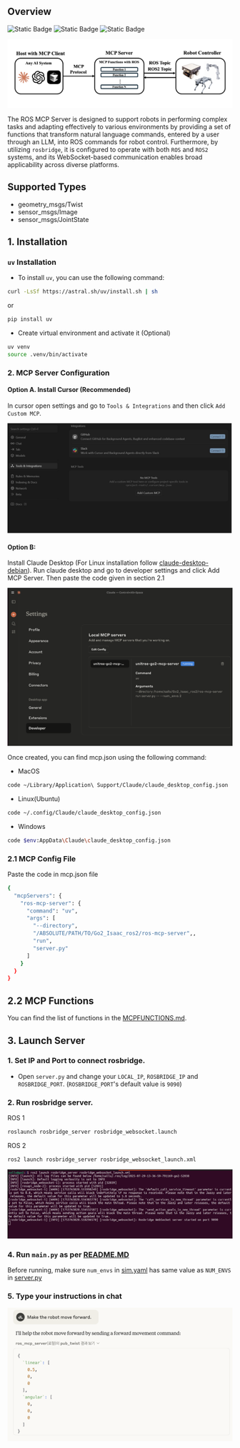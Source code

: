 ## Overview
![Static Badge](https://img.shields.io/badge/ROS-Available-green)
![Static Badge](https://img.shields.io/badge/ROS2-Available-green)
![Static Badge](https://img.shields.io/badge/License-MIT-blue)

![flow diagram](<img/framework.png>)


The ROS MCP Server is designed to support robots in performing complex tasks and adapting effectively to various environments by providing a set of functions that transform natural language commands, entered by a user through an LLM, into ROS commands for robot control. Furthermore, by utilizing ``rosbridge``, it is configured to operate with both ``ROS`` and ``ROS2`` systems, and its WebSocket-based communication enables broad applicability across diverse platforms.

## Supported Types

- geometry_msgs/Twist
- sensor_msgs/Image
- sensor_msgs/JointState



## 1. Installation

### `uv` Installation
- To install `uv`, you can use the following command:
```bash
curl -LsSf https://astral.sh/uv/install.sh | sh
```
or
```bash
pip install uv
```

- Create virtual environment and activate it (Optional)
```bash
uv venv
source .venv/bin/activate
```

### 2. MCP Server Configuration


#### Option A. Install Cursor (Recommended)

In cursor open settings and go to ```Tools & Integrations``` and then click ```Add Custom MCP```. 


![cursor](<img/mcp_cursor.jpg>)



#### Option B: 
Install Claude Desktop (For Linux installation follow [claude-desktop-debian](https://github.com/aaddrick/claude-desktop-debian)). 
Run claude desktop and go to developer settings and click Add MCP Server. Then paste the code given in section 2.1


![claude](<img/mcp_server.png>)

Once created, you can find mcp.json using the following command:

- MacOS
```bash
code ~/Library/Application\ Support/Claude/claude_desktop_config.json
```

- Linux(Ubuntu)
  
```bash
code ~/.config/Claude/claude_desktop_config.json
```

- Windows
```bash
code $env:AppData\Claude\claude_desktop_config.json
```

### 2.1 MCP Config File
Paste the code in mcp.json file
```bash
{
  "mcpServers": {
    "ros-mcp-server": {
      "command": "uv",
      "args": [
        "--directory",
        "/ABSOLUTE/PATH/TO/Go2_Isaac_ros2/ros-mcp-server",,
        "run",
        "server.py"
      ]
    }
  }
}
```


## 2.2 MCP Functions

You can find the list of functions in the [MCPFUNCTIONS.md](MCPFUNCTIONS.md).

## 3. Launch Server
### 1. Set IP and Port to connect rosbridge.
- Open `server.py` and change your `LOCAL_IP`, `ROSBRIDGE_IP` and `ROSBRIDGE_PORT`. (`ROSBRIDGE_PORT`'s default value is `9090`)

### 2. Run rosbridge server.
ROS 1
```bash
roslaunch rosbridge_server rosbridge_websocket.launch
```
ROS 2
```bash
ros2 launch rosbridge_server rosbridge_websocket_launch.xml
```

![rosbridge server launch](<img/rosbridge.png>)

### 4. Run ```main.py``` as per [README.MD](<(https://github.com/sallu-786/Go2_Isaac_ros2/blob/main/README.md)>) 
Before running, make sure ```num_envs``` in [sim.yaml](<../cfg/sim.yaml>) has same value as ```NUM_ENVS``` in [server.py](<server.py>)


### 5. Type your instructions in chat

![How to use](<img/run_command.png>)


